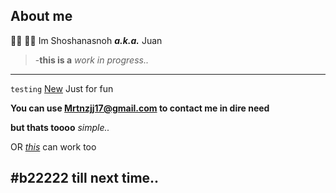 ## About me 
👋🏻 🫵🏻 Im Shoshanasnoh ***a.k.a.*** Juan

>-**this is a** *work in progress..*
---
`testing` [New](https://duckduckgo.com"thingsout") Just for fun

**You can use [Mrtnzjj17@gmail.com](mmailto:mrtnzjj17@gmail.com) to contact me in dire need**

**but thats toooo** _simple.._

OR [*this*][1] can work too 

[1]:(mailto:mrtnzjj17@gmail.com)

## #b22222 till next time..


